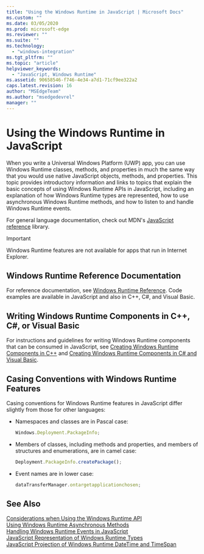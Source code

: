 ```yaml
---
title: "Using the Windows Runtime in JavaScript | Microsoft Docs"
ms.custom: ""
ms.date: 03/05/2020
ms.prod: microsoft-edge
ms.reviewer: ""
ms.suite: ""
ms.technology: 
  - "windows-integration"
ms.tgt_pltfrm: ""
ms.topic: "article"
helpviewer_keywords: 
  - "JavaScript, Windows Runtime"
ms.assetid: 90658546-f746-4e34-a7d1-71cf9ee322a2
caps.latest.revision: 16
author: "MSEdgeTeam"
ms.author: "msedgedevrel"
manager: ""
---
```

# Using the Windows Runtime in JavaScript
When you write a Universal Windows Platform (UWP) app, you can use Windows Runtime classes, methods, and properties in much the same way that you would use native JavaScript objects, methods, and properties. This topic provides introductory information and links to topics that explain the basic concepts of using Windows Runtime APIs in JavaScript, including an explanation of how Windows Runtime types are represented, how to use asynchronous Windows Runtime methods, and how to listen to and handle Windows Runtime events.  
  
For general language documentation, check out MDN's [JavaScript reference](https://developer.mozilla.org/docs/Web/JavaScript/Reference) library.  
  
> [!IMPORTANT]
>  Windows Runtime features are not available for apps that run in Internet Explorer.  
  
## Windows Runtime Reference Documentation  
 For reference documentation, see [Windows Runtime Reference](https://msdn.microsoft.com/library/windows/apps/br211377.aspx). Code examples are available in JavaScript and also in C++, C#, and Visual Basic.  
  
## Writing Windows Runtime Components in C++, C#, or Visual Basic  
 For instructions and guidelines for writing Windows Runtime components that can be consumed in JavaScript, see [Creating Windows Runtime Components in C++](/windows/uwp/winrt-components/creating-windows-runtime-components-in-cpp) and [Creating Windows Runtime Components in C# and Visual Basic](/windows/uwp/winrt-components/creating-windows-runtime-components-in-csharp-and-visual-basic).  
  
## Casing Conventions with Windows Runtime Features  
 Casing conventions for Windows Runtime features in JavaScript differ slightly from those for other languages:  
  
-   Namespaces and classes are in Pascal case:  
  
    ```JavaScript  
    Windows.Deployment.PackageInfo;  
    ```  
  
-   Members of classes, including methods and properties, and members of structures and enumerations, are in camel case:  
  
    ```JavaScript  
    Deployment.PackageInfo.createPackage();  
    ```  
  
-   Event names are in lower case:  
  
    ```JavaScript  
    dataTransferManager.ontargetapplicationchosen;  
    ```  
  
## See Also  
 [Considerations when Using the Windows Runtime API](./considerations-when-using-the-windows-runtime-api.md)   
 [Using Windows Runtime Asynchronous Methods](./using-windows-runtime-asynchronous-methods.md)   
 [Handling Windows Runtime Events in JavaScript](./handling-windows-runtime-events-in-javascript.md)   
 [JavaScript Representation of Windows Runtime Types](./javascript-representation-of-windows-runtime-types.md)   
 [JavaScript Projection of Windows Runtime DateTime and TimeSpan](./windows-runtime-datetime-and-timespan-representations.md)  
 